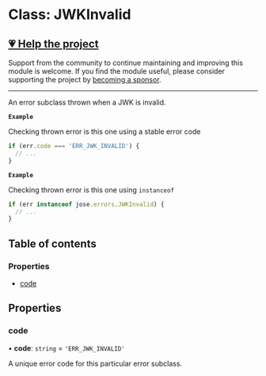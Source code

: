 # Class: JWKInvalid

## [💗 Help the project](https://github.com/sponsors/panva)

Support from the community to continue maintaining and improving this module is welcome. If you find the module useful, please consider supporting the project by [becoming a sponsor](https://github.com/sponsors/panva).

---

An error subclass thrown when a JWK is invalid.

**`Example`**

Checking thrown error is this one using a stable error code

```js
if (err.code === 'ERR_JWK_INVALID') {
  // ...
}
```

**`Example`**

Checking thrown error is this one using `instanceof`

```js
if (err instanceof jose.errors.JWKInvalid) {
  // ...
}
```

## Table of contents

### Properties

- [code](util_errors.JWKInvalid.md#code)

## Properties

### code

• **code**: `string` = `'ERR_JWK_INVALID'`

A unique error code for this particular error subclass.
